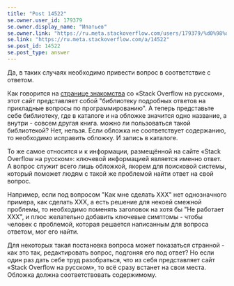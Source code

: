 ```yaml
---
title: "Post 14522"
se.owner.user_id: 179379
se.owner.display_name: "Ипатьев"
se.owner.link: "https://ru.meta.stackoverflow.com/users/179379/%d0%98%d0%bf%d0%b0%d1%82%d1%8c%d0%b5%d0%b2"
se.link: "https://ru.meta.stackoverflow.com/a/14522"
se.post_id: 14522
se.post_type: answer
---
```

<p>Да, в таких случаях необходимо привести вопрос в соответствие с ответом.</p>
<p>Как говорится на <a href="https://ru.stackoverflow.com/tour">странице знакомства</a> со «Stack Overflow на русском», этот сайт представляет собой &quot;библиотеку подробных ответов на прикладные вопросы по программированию&quot;. А теперь представьте себе библиотеку, где в каталоге и на обложке значится одно название, а внутри - совсем другая книга. можно ли пользоваться такой библиотекой? Нет, нельзя. Если обложка не соответствует содержанию, то необходимо исправить обложку. И запись в каталоге.</p>
<p>То же самое относится и к информации, размещённой на сайте «Stack Overflow на русском»: ключевой информацией является именно ответ. А вопрос служит всего лишь обложкой, якорем для поисковой системы, который поможет людям с такой же проблемой найти ответ на свой вопрос.</p>
<p>Например, если под вопросом &quot;Как мне сделать ХХХ&quot; нет однозначного примера, как сделать ХХХ, а есть решение для некоей смежной проблемы, то необходимо поменять заголовок на хотя бы &quot;Не работает XXX&quot;, и плюс желательно добавить ключевые симптомы - чтобы человек с проблемой, которая решается написанным для вопроса ответом, мог его найти.</p>
<p>Для некоторых такая постановка вопроса может показаться странной - как это так, редактировать вопрос, подгоняя его под ответ? Но если один раз дать себе труд разобраться, что из себя представляет сайт «Stack Overflow на русском», то всё сразу встанет на свои места. Обложка должна соответствовать содержимому.</p>
